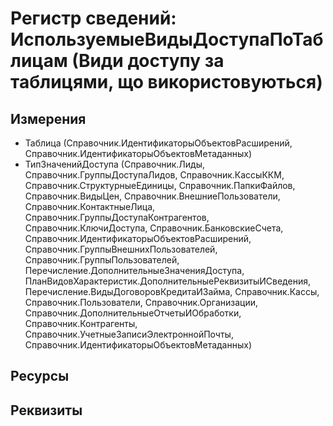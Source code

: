 ﻿# Регистр сведений: ИспользуемыеВидыДоступаПоТаблицам (Види доступу за таблицями, що використовуються)

## Измерения

- Таблица (Справочник.ИдентификаторыОбъектовРасширений, Справочник.ИдентификаторыОбъектовМетаданных)
- ТипЗначенийДоступа (Справочник.Лиды, Справочник.ГруппыДоступаЛидов, Справочник.КассыККМ, Справочник.СтруктурныеЕдиницы, Справочник.ПапкиФайлов, Справочник.ВидыЦен, Справочник.ВнешниеПользователи, Справочник.КонтактныеЛица, Справочник.ГруппыДоступаКонтрагентов, Справочник.КлючиДоступа, Справочник.БанковскиеСчета, Справочник.ИдентификаторыОбъектовРасширений, Справочник.ГруппыВнешнихПользователей, Справочник.ГруппыПользователей, Перечисление.ДополнительныеЗначенияДоступа, ПланВидовХарактеристик.ДополнительныеРеквизитыИСведения, Перечисление.ВидыДоговоровКредитаИЗайма, Справочник.Кассы, Справочник.Пользователи, Справочник.Организации, Справочник.ДополнительныеОтчетыИОбработки, Справочник.Контрагенты, Справочник.УчетныеЗаписиЭлектроннойПочты, Справочник.ИдентификаторыОбъектовМетаданных)

## Ресурсы


## Реквизиты



